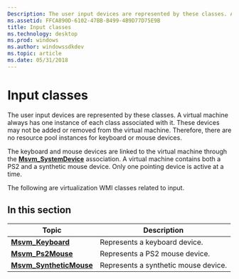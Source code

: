 ```yaml
---
Description: The user input devices are represented by these classes. A virtual machine always has one instance of each class associated with it.
ms.assetid: FFCA890D-6102-47BB-B499-4B9D77D75E9B
title: Input classes
ms.technology: desktop
ms.prod: windows
ms.author: windowssdkdev
ms.topic: article
ms.date: 05/31/2018
---
```


# Input classes

The user input devices are represented by these classes. A virtual machine always has one instance of each class associated with it. These devices may not be added or removed from the virtual machine. Therefore, there are no resource pool instances for keyboard or mouse devices.

The keyboard and mouse devices are linked to the virtual machine through the [**Msvm\_SystemDevice**](msvm-systemdevice.md) association. A virtual machine contains both a PS2 and a synthetic mouse device. Only one pointing device is active at a time.

The following are virtualization WMI classes related to input.

## In this section



| Topic                                                          | Description                                     |
|----------------------------------------------------------------|-------------------------------------------------|
| [**Msvm\_Keyboard**](msvm-keyboard.md)<br/>             | Represents a keyboard device.<br/>        |
| [**Msvm\_Ps2Mouse**](msvm-ps2mouse.md)<br/>             | Represents a PS2 mouse device.<br/>       |
| [**Msvm\_SyntheticMouse**](msvm-syntheticmouse.md)<br/> | Represents a synthetic mouse device.<br/> |



 

 

 




